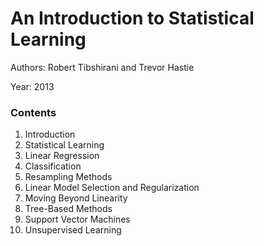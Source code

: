 # An Introduction to Statistical Learning

Authors: Robert Tibshirani and Trevor Hastie

Year: 2013

### Contents

1. Introduction
2. Statistical Learning
3. Linear Regression
4. Classification
5. Resampling Methods
6. Linear Model Selection and Regularization
7. Moving Beyond Linearity
8. Tree-Based Methods
9. Support Vector Machines
10. Unsupervised Learning
